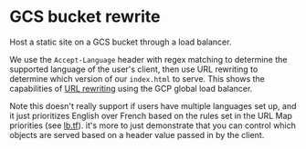# GCS bucket rewrite

Host a static site on a GCS bucket through a load balancer.

We use the `Accept-Language` header with regex matching to determine the supported language of the user's client, then use URL rewriting to determine which version of our `index.html` to serve.  This shows the capabilities of [URL rewriting](https://cloud.google.com/load-balancing/docs/https/setting-up-url-rewrite) using the GCP global load balancer.    

Note this doesn't really support if users have multiple languages set up, and it just prioritizes English over French based on the rules set in the URL Map priorities (see [lb.tf](./lb.tf)). it's more to just demonstrate that you can control which objects are served based on a header value passed in by the client. 
